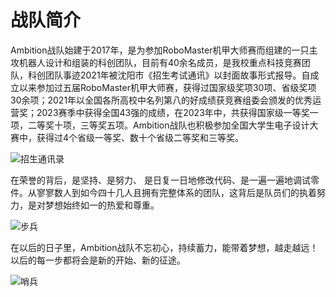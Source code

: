 # 战队简介

Ambition战队始建于2017年，是为参加RoboMaster机甲大师赛而组建的一只主攻机器人设计和组装的科创团队，目前有40余名成员，是我校重点科技竞赛团队，科创团队事迹2021年被沈阳市《招生考试通讯》以封面故事形式报导。自成立以来参加过五届RoboMaster机甲大师赛，获得过国家级奖项30项、省级奖项30余项；2021年以全国各所高校中名列第八的好成绩获竞赛组委会颁发的优秀运营奖；2023赛季中获得全国43强的成绩，在2023年中，共获得国家级一等奖一项，二等奖十项，三等奖五项。Ambition战队也积极参加全国大学生电子设计大赛中，获得过4个省级一等奖、数十个省级二等奖和三等奖。

![招生通讯录](/team_introduction/TXL.jpg)  

在荣誉的背后，是坚持、是努力、 是日复一日地修改代码、是一遍一遍地调试零件。从寥寥数人到如今四十几人且拥有完整体系的团队，这背后是队员们的执着努力，是对梦想始终如一的热爱和尊重。

![步兵](/team_introduction/BB.jpg)  

在以后的日子里，Ambition战队不忘初心，持续蓄力，能带着梦想，越走越远！以后的每一步都将会是新的开始、新的征途。

![哨兵](/team_introduction/SB.jpg)  